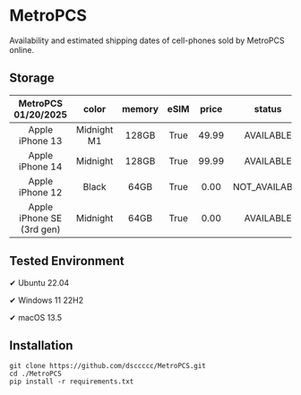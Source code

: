 # MetroPCS
Availability and estimated shipping dates of cell-phones sold by MetroPCS online.
## Storage
|MetroPCS 01/20/2025|color|memory|eSIM|price|status|shipping from|shipping to|
|:--:|:--:|:--:|:--:|:--:|:--:|:--:|:--:|
|Apple iPhone 13|Midnight M1|128GB|True|49.99|AVAILABLE|01/20/2025|01/23/2025|
|Apple iPhone 14|Midnight|128GB|True|99.99|AVAILABLE|01/20/2025|01/23/2025|
|Apple iPhone 12|Black|64GB|True|0.00|NOT_AVAILABLE|01/27/2025|02/03/2025|
|Apple iPhone SE (3rd gen)|Midnight|64GB|True|0.00|AVAILABLE|01/20/2025|01/23/2025|

## Tested Environment
✔ Ubuntu 22.04

✔ Windows 11 22H2

✔ macOS 13.5
## Installation
```
git clone https://github.com/dsccccc/MetroPCS.git
cd ./MetroPCS
pip install -r requirements.txt
```

